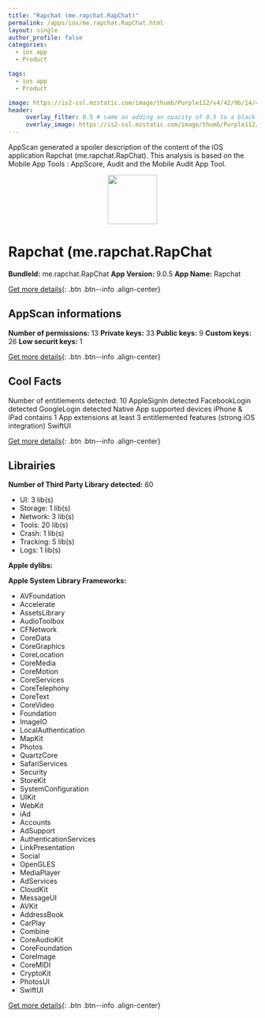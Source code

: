 ```yaml
---
title: "Rapchat (me.rapchat.RapChat)"
permalink: /apps/ios/me.rapchat.RapChat.html
layout: single
author_profile: false
categories: 
  - ios app 
  - Product 

tags: 
  - ios app 
  - Product 

image: https://is2-ssl.mzstatic.com/image/thumb/Purple112/v4/42/9b/14/429b14e8-15e3-9b72-7b90-85dbc0fa91f0/AppIcon-1x_U007emarketing-0-10-0-85-220.png/512x512bb.jpg
header: 
     overlay_filter: 0.5 # same as adding an opacity of 0.5 to a black background
     overlay_image: https://is2-ssl.mzstatic.com/image/thumb/Purple112/v4/42/9b/14/429b14e8-15e3-9b72-7b90-85dbc0fa91f0/AppIcon-1x_U007emarketing-0-10-0-85-220.png/512x512bb.jpg
---
```

AppScan generated a spoiler description of the content of the iOS application Rapchat (me.rapchat.RapChat). This analysis is based on the Mobile App Tools : AppScore, Audit and the Mobile Audit App Tool.

  
  
<div style="text-align: center;"><img src="https://is2-ssl.mzstatic.com/image/thumb/Purple112/v4/42/9b/14/429b14e8-15e3-9b72-7b90-85dbc0fa91f0/AppIcon-1x_U007emarketing-0-10-0-85-220.png/512x512bb.jpg" width="100" height="100"></div>  
  
# Rapchat (me.rapchat.RapChat

**BundleId:** me.rapchat.RapChat
**App Version:** 9.0.5
**App Name:** Rapchat


[Get more details](/pricing.html){: .btn .btn--info .align-center}  
  
## AppScan informations 

**Number of permissions:** 13
**Private keys:** 33
**Public keys:** 9
**Custom keys:** 26
**Low securit keys:** 1
  
[Get more details](/pricing.html){: .btn .btn--info .align-center}

## Cool Facts

Number of entitlements detected: 10
AppleSignIn detected
FacebookLogin detected
GoogleLogin detected
Native App
supported devices iPhone & iPad
contains 1 App extensions
at least 3 entitlemented features (strong iOS integration)
SwiftUI
  
[Get more details](/pricing.html){: .btn .btn--info .align-center}

## Librairies 
**Number of Third Party Library detected:** 60
- UI: 3 lib(s)
- Storage: 1 lib(s)
- Network: 3 lib(s)
- Tools: 20 lib(s)
- Crash: 1 lib(s)
- Tracking: 5 lib(s)
- Logs: 1 lib(s)

**Apple dylibs:**


**Apple System Library Frameworks:**
- AVFoundation
- Accelerate
- AssetsLibrary
- AudioToolbox
- CFNetwork
- CoreData
- CoreGraphics
- CoreLocation
- CoreMedia
- CoreMotion
- CoreServices
- CoreTelephony
- CoreText
- CoreVideo
- Foundation
- ImageIO
- LocalAuthentication
- MapKit
- Photos
- QuartzCore
- SafariServices
- Security
- StoreKit
- SystemConfiguration
- UIKit
- WebKit
- iAd
- Accounts
- AdSupport
- AuthenticationServices
- LinkPresentation
- Social
- OpenGLES
- MediaPlayer
- AdServices
- CloudKit
- MessageUI
- AVKit
- AddressBook
- CarPlay
- Combine
- CoreAudioKit
- CoreFoundation
- CoreImage
- CoreMIDI
- CryptoKit
- PhotosUI
- SwiftUI


  
[Get more details](/pricing.html){: .btn .btn--info .align-center}

